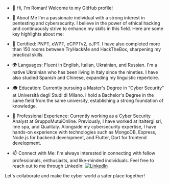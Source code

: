 
- 👋 Hi, I'm Roman!
Welcome to my GitHub profile!

- 👀 About Me
I'm a passionate individual with a strong interest in pentesting and cybersecurity. I believe in the power of ethical hacking and continuously strive to enhance my skills in this field. Here are some key highlights about me:

- 🙌 Certified: PNPT, eWPT, eCPPTv2, eJPT. I have also completed more than 150 rooms between TryHackMe and HackTheBox, sharpening my practical skills.
- 🌍 Languages: Fluent in English, Italian, Ukrainian, and Russian. I'm a native Ukrainian who has been living in Italy since the nineties. I have also studied Spanish and Chinese, expanding my linguistic repertoire.
- 🎓 Education: Currently pursuing a Master's Degree in "Cyber Security" at Università degli Studi di Milano. I hold a Bachelor's Degree in the same field from the same university, establishing a strong foundation of knowledge.
- 💼 Professional Experience: Currently working as a Cyber Security Analyst at GruppoMutuiOnline. Previously, I have worked at Italtergi srl, Ime spa, and Qualitaly. Alongside my cybersecurity expertise, I have hands-on experience with technologies such as MongoDB, Express, Node.js for backend development, and Flutter, Dart for frontend development.
- 📫 Connect with Me: I'm always interested in connecting with fellow professionals, enthusiasts, and like-minded individuals. Feel free to reach out to me through LinkedIn:
[![LinkedIn](https://img.shields.io/badge/linkedin-%230077B5.svg?style=for-the-badge&logo=linkedin&logoColor=white)](https://www.linkedin.com/in/romankis/)

Let's collaborate and make the cyber world a safer place together!
